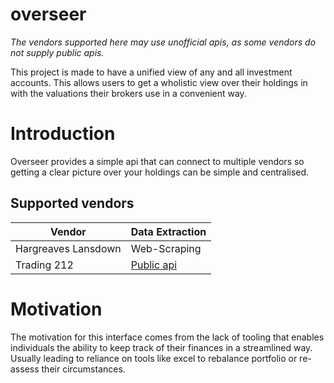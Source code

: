 # overseer
<i>The vendors supported here may use unofficial apis, as some vendors do not supply public apis.</i>

This project is made to have a unified view of any and all investment accounts.
This allows users to get a wholistic view over their holdings in with the valuations 
their brokers use in a convenient way.

# Introduction 
Overseer provides a simple api that can connect to multiple vendors so getting 
a clear picture over your holdings can be simple and centralised. 

## Supported vendors
|Vendor             |Data Extraction                                   |
|-------------------|--------------------------------------------------|
|Hargreaves Lansdown|Web-Scraping                                      |
|Trading 212        |[Public api](https://t212public-api-docs.redoc.ly)|
 
# Motivation 
The motivation for this interface comes from the lack of tooling that enables 
individuals the ability to keep track of their finances in a streamlined way. 
Usually leading to reliance on tools like excel to rebalance portfolio or re-assess
their circumstances.



